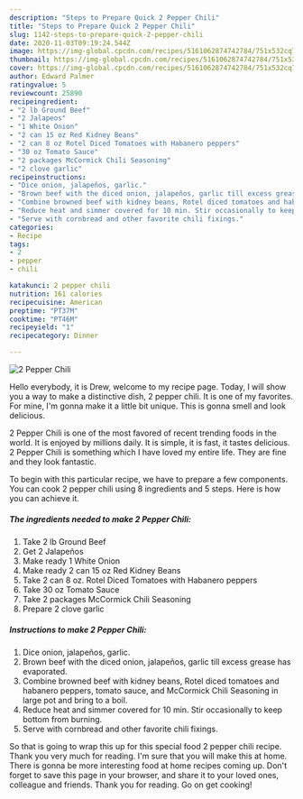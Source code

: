 ```yaml
---
description: "Steps to Prepare Quick 2 Pepper Chili"
title: "Steps to Prepare Quick 2 Pepper Chili"
slug: 1142-steps-to-prepare-quick-2-pepper-chili
date: 2020-11-03T09:19:24.544Z
image: https://img-global.cpcdn.com/recipes/5161062874742784/751x532cq70/2-pepper-chili-recipe-main-photo.jpg
thumbnail: https://img-global.cpcdn.com/recipes/5161062874742784/751x532cq70/2-pepper-chili-recipe-main-photo.jpg
cover: https://img-global.cpcdn.com/recipes/5161062874742784/751x532cq70/2-pepper-chili-recipe-main-photo.jpg
author: Edward Palmer
ratingvalue: 5
reviewcount: 25890
recipeingredient:
- "2 lb Ground Beef"
- "2 Jalapeos"
- "1 White Onion"
- "2 can 15 oz Red Kidney Beans"
- "2 can 8 oz Rotel Diced Tomatoes with Habanero peppers"
- "30 oz Tomato Sauce"
- "2 packages McCormick Chili Seasoning"
- "2 clove garlic"
recipeinstructions:
- "Dice onion, jalapeños, garlic."
- "Brown beef with the diced onion, jalapeños, garlic till excess grease has evaporated."
- "Combine browned beef with kidney beans, Rotel diced tomatoes and habanero peppers, tomato sauce, and McCormick Chili Seasoning in large pot and bring to a boil."
- "Reduce heat and simmer covered for 10 min. Stir occasionally to keep bottom from burning."
- "Serve with cornbread and other favorite chili fixings."
categories:
- Recipe
tags:
- 2
- pepper
- chili

katakunci: 2 pepper chili 
nutrition: 161 calories
recipecuisine: American
preptime: "PT37M"
cooktime: "PT46M"
recipeyield: "1"
recipecategory: Dinner

---
```



![2 Pepper Chili](https://img-global.cpcdn.com/recipes/5161062874742784/751x532cq70/2-pepper-chili-recipe-main-photo.jpg)

Hello everybody, it is Drew, welcome to my recipe page. Today, I will show you a way to make a distinctive dish, 2 pepper chili. It is one of my favorites. For mine, I'm gonna make it a little bit unique. This is gonna smell and look delicious.

2 Pepper Chili is one of the most favored of recent trending foods in the world. It is enjoyed by millions daily. It is simple, it is fast, it tastes delicious. 2 Pepper Chili is something which I have loved my entire life. They are fine and they look fantastic.




To begin with this particular recipe, we have to prepare a few components. You can cook 2 pepper chili using 8 ingredients and 5 steps. Here is how you can achieve it.

<!--inarticleads1-->

##### The ingredients needed to make 2 Pepper Chili:

1. Take 2 lb Ground Beef
1. Get 2 Jalapeños
1. Make ready 1 White Onion
1. Make ready 2 can 15 oz Red Kidney Beans
1. Take 2 can 8 oz. Rotel Diced Tomatoes with Habanero peppers
1. Take 30 oz Tomato Sauce
1. Take 2 packages McCormick Chili Seasoning
1. Prepare 2 clove garlic




<!--inarticleads2-->

##### Instructions to make 2 Pepper Chili:

1. Dice onion, jalapeños, garlic.
1. Brown beef with the diced onion, jalapeños, garlic till excess grease has evaporated.
1. Combine browned beef with kidney beans, Rotel diced tomatoes and habanero peppers, tomato sauce, and McCormick Chili Seasoning in large pot and bring to a boil.
1. Reduce heat and simmer covered for 10 min. Stir occasionally to keep bottom from burning.
1. Serve with cornbread and other favorite chili fixings.




So that is going to wrap this up for this special food 2 pepper chili recipe. Thank you very much for reading. I'm sure that you will make this at home. There is gonna be more interesting food at home recipes coming up. Don't forget to save this page in your browser, and share it to your loved ones, colleague and friends. Thank you for reading. Go on get cooking!
